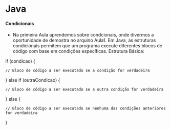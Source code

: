 # Java
#### Condicionais 

- Na primeira Aula aprendemos sobre condcionais, onde divermos a oportunidade de demostra no arquino Aula1. Em Java, as estruturas condicionais permitem que um programa execute diferentes blocos de código com base em condições específicas.  Estrutura Básica: 

if (condicao) {

    // Bloco de código a ser executado se a condição for verdadeira
    
} else if (outraCondicao) {

    // Bloco de código a ser executado se a outra condição for verdadeira
    
} else {

    // Bloco de código a ser executado se nenhuma das condições anteriores for verdadeira
}
